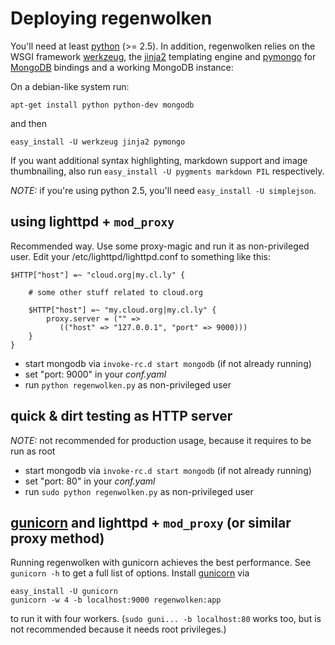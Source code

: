 Deploying regenwolken
=====================

You'll need at least [python][1] (>= 2.5). In addition, regenwolken relies on
the WSGI framework [werkzeug][2], the [jinja2][3] templating engine and
[pymongo][4] for [MongoDB][5] bindings and a working MongoDB instance:

On a debian-like system run:

    apt-get install python python-dev mongodb

and then

    easy_install -U werkzeug jinja2 pymongo
    
If you want additional syntax highlighting, markdown support and image
thumbnailing, also run `easy_install -U pygments markdown PIL` respectively.

*NOTE:* if you're using python 2.5, you'll need `easy_install -U simplejson`.

[1]: http://python.org/
[2]: http://werkzeug.pocoo.org/
[3]: http://jinja.pocoo.org/
[4]: http://api.mongodb.org/python/current/
[5]: http://www.mongodb.org/

using lighttpd + `mod_proxy`
----------------------------

Recommended way. Use some proxy-magic and run it as non-privileged user. Edit
your /etc/lighttpd/lighttpd.conf to something like this:

    $HTTP["host"] =~ "cloud.org|my.cl.ly" {
        
        # some other stuff related to cloud.org
        
        $HTTP["host"] =~ "my.cloud.org|my.cl.ly" {
            proxy.server = ("" =>
               (("host" => "127.0.0.1", "port" => 9000)))
        }
    }

- start mongodb via `invoke-rc.d start mongodb` (if not already running)
- set "port: 9000" in your *conf.yaml*
- run `python regenwolken.py` as non-privileged user
    
quick & dirt testing as HTTP server
-----------------------------------

*NOTE:* not recommended for production usage, because it requires to be run as root

- start mongodb via `invoke-rc.d start mongodb` (if not already running)
- set "port: 80" in your *conf.yaml*
- run `sudo python regenwolken.py` as non-privileged user


[gunicorn][6] and lighttpd + `mod_proxy` (or similar proxy method)
------------------------------------------------------------------

Running regenwolken with gunicorn achieves the best performance. See
`gunicorn -h` to get a full list of options. Install [gunicorn][6] via

    easy_install -U gunicorn
    gunicorn -w 4 -b localhost:9000 regenwolken:app
    
to run it with four workers. (`sudo guni... -b localhost:80` works too,
but is not recommended because it needs root privileges.)

[6]: http://gunicorn.org/

